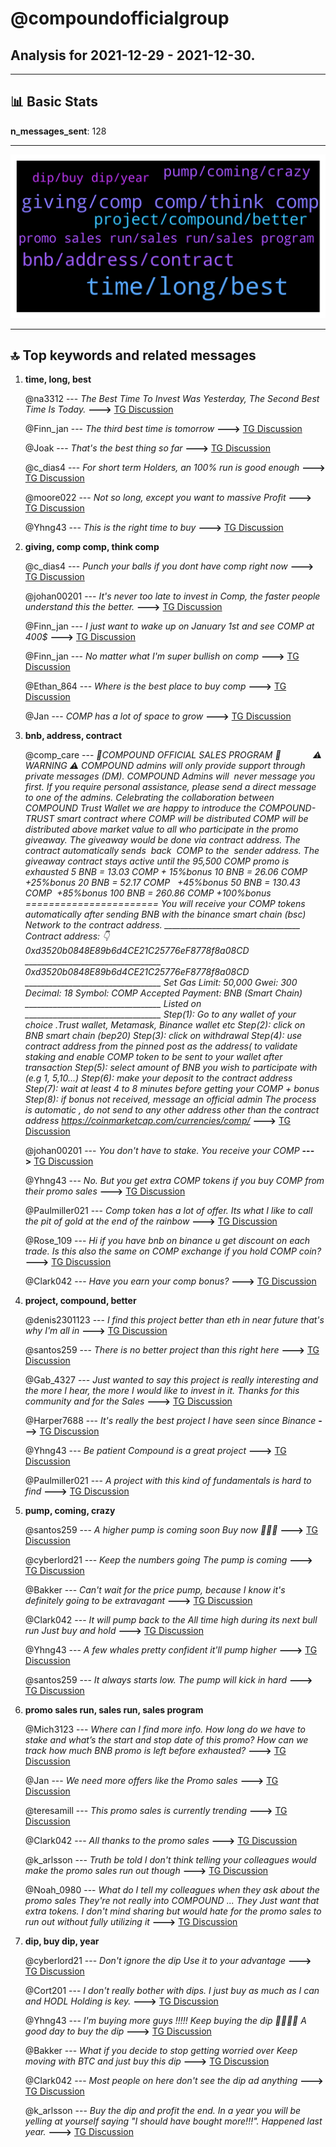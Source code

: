 # **@compoundofficialgroup**
 ## Analysis for **2021-12-29** - **2021-12-30**.

---

## 📊 **Basic Stats**

**n_messages_sent**: 128

---
![wordcloud](compoundofficialgroup_1Days_wordcloud.png)

---


## 🔝 **Top keywords and related messages**

1. **time, long, best**

    @na3312 --- *The Best Time To Invest Was Yesterday, The Second Best Time Is Today.* **--->** [TG Discussion](https://t.me/compoundofficialgroup/25904)

    @Finn_jan --- *The third best time is tomorrow* **--->** [TG Discussion](https://t.me/compoundofficialgroup/25905)

    @Joak --- *That's the best thing so far* **--->** [TG Discussion](https://t.me/compoundofficialgroup/26077)

    @c_dias4 --- *For short term Holders, an 100% run is good enough* **--->** [TG Discussion](https://t.me/compoundofficialgroup/26061)

    @moore022 --- *Not so long, except you want to massive Profit* **--->** [TG Discussion](https://t.me/compoundofficialgroup/26060)

    @Yhng43 --- *This is the right time to buy* **--->** [TG Discussion](https://t.me/compoundofficialgroup/26017)

2. **giving, comp comp, think comp**

    @c_dias4 --- *Punch your balls if you dont have comp right now* **--->** [TG Discussion](https://t.me/compoundofficialgroup/25918)

    @johan00201 --- *It's never too late to invest in Comp, the faster people understand this the better.* **--->** [TG Discussion](https://t.me/compoundofficialgroup/25919)

    @Finn_jan --- *I just want to wake up on January 1st and see COMP at 400$* **--->** [TG Discussion](https://t.me/compoundofficialgroup/25934)

    @Finn_jan --- *No matter what I'm super bullish on comp* **--->** [TG Discussion](https://t.me/compoundofficialgroup/26002)

    @Ethan_864 --- *Where is the best place to buy comp* **--->** [TG Discussion](https://t.me/compoundofficialgroup/25996)

    @Jan --- *COMP has a lot of space to grow* **--->** [TG Discussion](https://t.me/compoundofficialgroup/25970)

3. **bnb, address, contract**

    @comp_care --- *🎉COMPOUND OFFICIAL SALES PROGRAM 🎉                ⚠️ WARNING ⚠️   COMPOUND admins will only provide support through private messages (DM). COMPOUND Admins will  never message you first. If you require personal assistance, please send a direct message to one of the admins.   Celebrating the collaboration between COMPOUND Trust Wallet we are happy to introduce the COMPOUND-TRUST smart contract where COMP will be distributed     COMP will be distributed above market value to all who participate in the promo giveaway.   The giveaway would be done via contract address.   The contract automatically sends  back  COMP to the  sender address.   The giveaway contract stays active until the 95,500 COMP promo is exhausted   5 BNB = 13.03 COMP + 15%bonus   10 BNB = 26.06 COMP  +25%bonus   20 BNB = 52.17  COMP   +45%bonus   50 BNB = 130.43 COMP  +85%bonus   100 BNB = 260.86 COMP +100%bonus    ======================= You will receive your COMP tokens automatically after sending BNB with the binance smart chain (bsc)  Network to the contract address.  __________________________________   Contract address: 👇   0xd3520b0848E89b6d4CE21C25776eF8778f8a08CD __________________________________    0xd3520b0848E89b6d4CE21C25776eF8778f8a08CD  __________________________________   Set Gas Limit: 50,000 Gwei: 300 Decimal: 18 Symbol: COMP Accepted Payment: BNB (Smart Chain)  __________________________________ Listed on  __________________________________   Step(1): Go to any wallet of your choice .Trust wallet, Metamask, Binance wallet etc   Step(2): click on BNB smart chain (bep20)   Step(3): click on withdrawal   Step(4): use contract address from the pinned post as the address( to validate staking and enable COMP token to be sent to your wallet after transaction   Step(5): select amount of BNB you wish to participate with (e.g 1, 5,10...)   Step(6): make your deposit to the contract address   Step(7): wait at least 4 to 8 minutes before getting your COMP + bonus   Step(8): if bonus not received, message an official admin   The process is automatic , do not send to any other address other than the contract address   https://coinmarketcap.com/currencies/comp/* **--->** [TG Discussion](https://t.me/compoundofficialgroup/26014)

    @johan00201 --- *You don't have to stake. You receive your COMP* **--->** [TG Discussion](https://t.me/compoundofficialgroup/26015)

    @Yhng43 --- *No. But you get extra COMP tokens if you buy COMP from their promo sales* **--->** [TG Discussion](https://t.me/compoundofficialgroup/25969)

    @Paulmiller021 --- *Comp token has a lot of offer. Its what I like to call the pit of gold at the end of the rainbow* **--->** [TG Discussion](https://t.me/compoundofficialgroup/26050)

    @Rose_109 --- *Hi if you have bnb on binance u get discount on each trade. Is this also the same on COMP exchange if you hold COMP coin?* **--->** [TG Discussion](https://t.me/compoundofficialgroup/25968)

    @Clark042 --- *Have you earn your comp bonus?* **--->** [TG Discussion](https://t.me/compoundofficialgroup/25903)

4. **project, compound, better**

    @denis2301123 --- *I find this project better than eth in near future that's why I'm all in* **--->** [TG Discussion](https://t.me/compoundofficialgroup/26095)

    @santos259 --- *There is no better project than this right here* **--->** [TG Discussion](https://t.me/compoundofficialgroup/26089)

    @Gab_4327 --- *Just wanted to say this project is really interesting and the more I hear, the more I would like to invest in it. Thanks for this community and for the Sales* **--->** [TG Discussion](https://t.me/compoundofficialgroup/26067)

    @Harper7688 --- *It's really the best project I have seen since Binance* **--->** [TG Discussion](https://t.me/compoundofficialgroup/25972)

    @Yhng43 --- *Be patient Compound is a great project* **--->** [TG Discussion](https://t.me/compoundofficialgroup/25923)

    @Paulmiller021 --- *A project with this kind of fundamentals is hard to find* **--->** [TG Discussion](https://t.me/compoundofficialgroup/26088)

5. **pump, coming, crazy**

    @santos259 --- *A higher pump is coming soon Buy now  🤩🤩🤩* **--->** [TG Discussion](https://t.me/compoundofficialgroup/26072)

    @cyberlord21 --- *Keep the numbers going The pump is coming* **--->** [TG Discussion](https://t.me/compoundofficialgroup/26068)

    @Bakker --- *Can't wait for the price pump, because I know it's definitely going to be extravagant* **--->** [TG Discussion](https://t.me/compoundofficialgroup/25954)

    @Clark042 --- *It will pump back to the All time high during its next bull run  Just buy and hold* **--->** [TG Discussion](https://t.me/compoundofficialgroup/25950)

    @Yhng43 --- *A few whales pretty confident it'll pump higher* **--->** [TG Discussion](https://t.me/compoundofficialgroup/25931)

    @santos259 --- *It always starts low. The pump will kick in hard* **--->** [TG Discussion](https://t.me/compoundofficialgroup/25988)

6. **promo sales run, sales run, sales program**

    @Mich3123 --- *Where can I find more info. How long do we have to stake and what’s the start and stop date of this promo? How can we track how much BNB promo is left before exhausted?* **--->** [TG Discussion](https://t.me/compoundofficialgroup/26011)

    @Jan --- *We need more offers like the Promo sales* **--->** [TG Discussion](https://t.me/compoundofficialgroup/26034)

    @teresamill --- *This promo sales is currently trending* **--->** [TG Discussion](https://t.me/compoundofficialgroup/26031)

    @Clark042 --- *All thanks to the promo sales* **--->** [TG Discussion](https://t.me/compoundofficialgroup/26030)

    @k_arlsson --- *Truth be told I don't think telling your colleagues would make the promo sales run out though* **--->** [TG Discussion](https://t.me/compoundofficialgroup/26006)

    @Noah_0980 --- *What do I tell my colleagues when they ask about the promo sales  They're not really into COMPOUND ... They Just want that extra tokens. I don't mind sharing but would hate for the promo sales to run out without fully utilizing it* **--->** [TG Discussion](https://t.me/compoundofficialgroup/26005)

7. **dip, buy dip, year**

    @cyberlord21 --- *Don't ignore the dip  Use it to your advantage* **--->** [TG Discussion](https://t.me/compoundofficialgroup/26087)

    @Cort201 --- *I don't really bother with dips. I just buy as much as I can and HODL Holding is key.* **--->** [TG Discussion](https://t.me/compoundofficialgroup/26081)

    @Yhng43 --- *I'm buying more guys !!!!! Keep buying the dip 😤😤😤😤  A good day to buy the dip* **--->** [TG Discussion](https://t.me/compoundofficialgroup/26070)

    @Bakker --- *What if you decide to stop getting worried over Keep moving with BTC and just buy this dip* **--->** [TG Discussion](https://t.me/compoundofficialgroup/26046)

    @Clark042 --- *Most people on here don't see the dip ad anything* **--->** [TG Discussion](https://t.me/compoundofficialgroup/26029)

    @k_arlsson --- *Buy the dip and profit the end. In a year you will be yelling at yourself saying "I should have bought more!!!". Happened last year.* **--->** [TG Discussion](https://t.me/compoundofficialgroup/25982)

